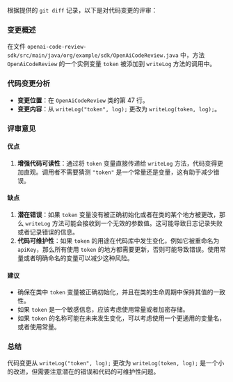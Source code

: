 根据提供的 `git diff` 记录，以下是对代码变更的评审：

### 变更概述
在文件 `openai-code-review-sdk/src/main/java/org/example/sdk/OpenAiCodeReview.java` 中，方法 `OpenAiCodeReview` 的一个实例变量 `token` 被添加到 `writeLog` 方法的调用中。

### 代码变更分析
- **变更位置**：在 `OpenAiCodeReview` 类的第 47 行。
- **变更内容**：从 `writeLog("token", log);` 更改为 `writeLog(token, log);`。

### 评审意见

#### 优点
1. **增强代码可读性**：通过将 `token` 变量直接传递给 `writeLog` 方法，代码变得更加直观。调用者不需要猜测 `"token"` 是一个常量还是变量，这有助于减少错误。

#### 缺点
1. **潜在错误**：如果 `token` 变量没有被正确初始化或者在类的某个地方被更改，那么 `writeLog` 方法可能会接收到一个无效的参数值。这可能导致日志记录失败或者记录错误的信息。
2. **代码可维护性**：如果 `token` 的用途在代码库中发生变化，例如它被重命名为 `apiKey`，那么所有使用 `token` 的地方都需要更新，否则可能导致错误。使用常量或者明确命名的变量可以减少这种风险。

#### 建议
- 确保在类中 `token` 变量被正确初始化，并且在类的生命周期中保持其值的一致性。
- 如果 `token` 是一个敏感信息，应该考虑使用常量或者加密存储。
- 如果 `token` 的名称可能在未来发生变化，可以考虑使用一个更通用的变量名，或者使用常量。

### 总结
代码变更从 `writeLog("token", log);` 更改为 `writeLog(token, log);` 是一个小的改进，但需要注意潜在的错误和代码的可维护性问题。